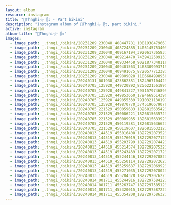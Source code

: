 ```yaml
---
layout: album
resource: instagram
title: "🐚Thnghi𓇼 ᥫ᭡ - Part bikini"
description: "Instagram album of 🐚Thnghi𓇼 ᥫ᭡, part bikini."
active: instagram
album-title: "🐚Thnghi𓇼 ᥫ᭡"
images:
  - image_path: _.thngi_/bikini/20231209_230048_408447781_1081938479667247_3564311520231359694_n.jpg
  - image_path: _.thngi_/bikini/20231209_230048_408724885_1405145753409123_76818756140233656_n.jpg
  - image_path: _.thngi_/bikini/20231209_230048_409167194_392061736583702_8776730026573423369_n.jpg
  - image_path: _.thngi_/bikini/20231209_230048_409214470_743941250913118_2259824149368909192_n.jpg
  - image_path: _.thngi_/bikini/20231209_230048_409334458_902187734811880_4142942418757554719_n.jpg
  - image_path: _.thngi_/bikini/20231209_230048_409401563_1468309993715499_1747056546848315908_n.jpg
  - image_path: _.thngi_/bikini/20231209_230048_409491675_872057771238102_1197718758028069433_n.jpg
  - image_path: _.thngi_/bikini/20231209_230048_409809028_1186684998958116_1939257638612271297_n.jpg
  - image_path: _.thngi_/bikini/20240131_001938_423862381_18249671044233157_8508221779867341463_n.jpg
  - image_path: _.thngi_/bikini/20240705_125920_449720892_825622156189585_8609198477582698950_n.jpg
  - image_path: _.thngi_/bikini/20240705_125920_449841327_7931579746899622_3227920314109718181_n.jpg
  - image_path: _.thngi_/bikini/20240705_125920_449853660_1794669514390104_5047051523932913389_n.jpg
  - image_path: _.thngi_/bikini/20240705_125920_449855339_791032113019776_3848578323614441299_n.jpg
  - image_path: _.thngi_/bikini/20240705_125920_449870770_3745196679076506_8899259694955731047_n.jpg
  - image_path: _.thngi_/bikini/20240705_221529_450059683_18268156354233157_6697079999890260321_n.jpg
  - image_path: _.thngi_/bikini/20240705_221529_450086221_18268156357233157_5568941992797836019_n.jpg
  - image_path: _.thngi_/bikini/20240705_221529_450089935_18268156339233157_2240238303736980705_n.jpg
  - image_path: _.thngi_/bikini/20240705_221529_450119581_18268156366233157_46197359341636684_n.jpg
  - image_path: _.thngi_/bikini/20240705_221529_450119607_18268156321233157_1469222102354860766_n.jpg
  - image_path: _.thngi_/bikini/20240813_144519_455016408_18272920735233157_5336316321636855056_n.jpg
  - image_path: _.thngi_/bikini/20240813_144519_455176019_18272920771233157_2709864970215289419_n.jpg
  - image_path: _.thngi_/bikini/20240813_144519_455203799_18272920744233157_255274075925082151_n.jpg
  - image_path: _.thngi_/bikini/20240813_144519_455214574_18272920753233157_3769950131004396820_n.jpg
  - image_path: _.thngi_/bikini/20240813_144519_455243439_18272920717233157_8564602582390227564_n.jpg
  - image_path: _.thngi_/bikini/20240813_144519_455244146_18272920708233157_4387973443937093904_n.jpg
  - image_path: _.thngi_/bikini/20240813_144519_455250114_18272920726233157_7784345058890049735_n.jpg
  - image_path: _.thngi_/bikini/20240813_144519_455259687_18272920699233157_4396782321587415306_n.jpg
  - image_path: _.thngi_/bikini/20240813_144519_455271035_18272920780233157_2375408993246360419_n.jpg
  - image_path: _.thngi_/bikini/20240813_144519_455284328_18272920762233157_7043527642520473238_n.jpg
  - image_path: _.thngi_/bikini/20240814_001711_455244916_18272975842233157_2053896150360338971_n.jpg
  - image_path: _.thngi_/bikini/20240814_001711_455263747_18272975851233157_718458697398590774_n.jpg
  - image_path: _.thngi_/bikini/20240814_001711_455320015_18272975872233157_1140890135844898946_n.jpg
  - image_path: _.thngi_/bikini/20240814_001711_455354208_18272975863233157_2231617857672401855_n.jpg
---
```

